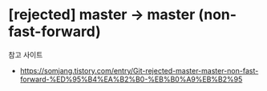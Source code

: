 # [rejected] master -> master (non-fast-forward)

참고 사이트
- https://somjang.tistory.com/entry/Git-rejected-master-master-non-fast-forward-%ED%95%B4%EA%B2%B0-%EB%B0%A9%EB%B2%95
